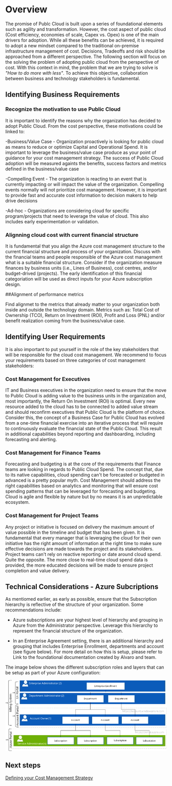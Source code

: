 # Overview 
The promise of Publc Cloud is built upon a series of foundational elements such as agility and transformation. However, the cost aspect of public cloud (Cost efficiency, economies of scale, Capex vs. Opex) is one of the main drivers for adoption. While all these benefits can be achieved, it is required to adopt a new mindset compared to the traditional on-premise infrastructure management of cost. Decisions, Tradeoffs and risk should be approached from a different perspective. The following section will focus on the solving the problem of adopting public cloud from the perspective of cost. With this context in mind, the problem that we are trying to solve is <i>"How to do more with less"</i>. To achieve this objective, collaboration between business and technology stakeholders is fundamental. 

## Identifying Business Requirements

### Recognize the motivation to use Public Cloud

It is important to identify the reasons why the organization has decided to adopt Public Cloud. From the cost perspective, these motivations could be linked to: 

-Business/Value Case - Organization proactively is looking for public cloud as means to reduce or optimize Capital and Operational Spend. It is important to leverage the business/value case produce as your point of guidance for your cost management strategy. The success of Public Cloud adoption will be measured againts the benefits, success factors and metrics defined in the business/value case

-Compelling Event - The organization is reacting to an event that is currently impacting or will impact the value of the organization. Compelling events normally will not prioritize cost management. However, it is important to provide fast and accurate cost information to decision makers to help drive decisions

-Ad-hoc - Organizations are considering cloud for specific program/projects that need to leverage the value of cloud. This also includes early experimentation or validation.

### Alignning cloud cost with current financial structure

It is fundamental that you align the Azure cost management structure to the current financial structure and process of your organization. Discuss with the financial teams and people responsible of the Azure cost management what is a suitable financial structure. Consider if the organization measure finances by business units (i.e., Lines of Business), cost centres, and/or budget-drived (projects). The early identification of this financial categoriation will be used as direct inputs for your Azure subscription design.


##Alignment of performance metrics

Find alignmet to the metrics that already matter to your organization both inside and outside the technology domain. Metrics such as: Total Cost of Ownership (TCO), Return on Investment (ROI), Profit and Loss (PNL) and/or benefit realization coming from the business/value case.

## Identifying User Requirements

It is also important to put yourself in the role of the key stakeholders that will be responsible for the cloud cost management. We recommend to focus your requirements based on three categories of cost management stakeholders:

### Cost Management for Executives 

IT and Business executives in the organization need to ensure that the move to Public Cloud is adding value to the business units in the organization and, most importantly, the Return On Investment (ROI) is optimal. Every new resource added to the cloud has to be connected to added value stream and should reconfirm executives that Public Cloud is the platform of choice. Consider this, the concept of a Business Case for Public Cloud has evolved from a one-time financial exercise into an iterative process that will require to continuously evaluate the financial state of the Public Cloud. This result in additional capabilities beyond reporting and dashboarding, including forecasting and alerting. 

### Cost Management for Finance Teams 

Forecasting and budgeting is at the core of the requirements that Finance teams are looking in regards to Public Cloud Spend. The concept that, due to its native capabilities, cloud spending can't be forecasted or budgeted in advanced is a pretty popular myth. Cost Management should address the right capabilities based on analytics and monitoring that will ensure cost spending patterns that can be leveraged for forecasting and budgeting. Cloud is agile and flexible by nature but by no means it is an unpredictable ecosystem. 

### Cost Management for Project Teams 

Any project or initiative is focused on delivery the maximum amount of value possible in the timeline and budget that has been given. It is fundamental that every manager that is leveraging the cloud for their own initiative has the right amount of information at the right time to make sure effective decisions are made towards the project and its stakeholders. Project teams can't rely on reactive reporting or date around cloud spend. Quite the opposite. The more close to real-time cloud spend data is provided, the more educated decisions will be made to ensure project completion and value delivery. 


## Technical Considerations - Azure Subcriptions

As mentiomed earlier, as early as possible, ensure that the Subscription hierarchy is reflective of the structure of your organization. Some recommendations include:

 - Azure subscriptions are your highest level of hierarchy and grouping in Azure from the Administrator perspective. Leverage this hierarchy to represent the financial structure of the organization.

 - In an Enterprise Agreement setting, there is an additional hierarchy and grouping that includes Enterprise Enrollment, departments and account (see figure below). For more detail on how this is setup, please refer to Link to the foundational documentation created by Alvaro and team.

 The image below shows the different subscription roles and layers that can be setup as part of your Azure configuration:


![RoleLayers](https://github.com/alvarovitta/Cost-Management/blob/master/Images/RoleLayers.png)


## Next steps
[Defining your Cost Management Strategy](1.2-Defining-your-cost-management-strategy.md)
